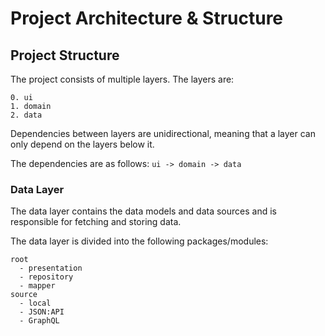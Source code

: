 # Project Architecture & Structure

## Project Structure

The project consists of multiple layers. The layers are:

```
0. ui
1. domain
2. data
```

Dependencies between layers are unidirectional, meaning that a layer can only depend on the layers below it.

The dependencies are as follows: `ui -> domain -> data`

### Data Layer

The data layer contains the data models and data sources and is responsible for fetching and storing data.

The data layer is divided into the following packages/modules:

```
root
  - presentation
  - repository
  - mapper
source
  - local
  - JSON:API
  - GraphQL
```
